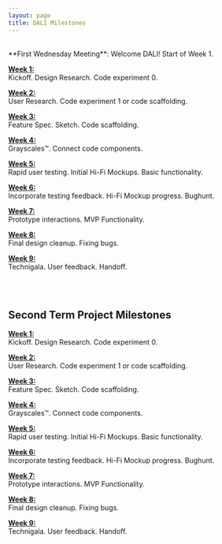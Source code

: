 ```yaml
---
layout: page
title: DALI Milestones
---
```


<br>
**First Wednesday Meeting**: Welcome DALI! Start of Week 1.

[**Week 1:**](week01/)<br>
Kickoff. Design Research. Code experiment 0.


[**Week 2:**](week02/)<br>
User Research. Code experiment 1 or code scaffolding.


[**Week 3:**](week03/)<br>
Feature Spec. Sketch. Code scaffolding.


[**Week 4:**](week04/)<br>
Grayscales™. Connect code components.


[**Week 5:**](week05/)<br>
Rapid user testing. Initial Hi-Fi Mockups. Basic functionality.


[**Week 6:**](week06/)<br>
Incorporate testing feedback. Hi-Fi Mockup progress. Bughunt.


[**Week 7:**](week07/)<br>
Prototype interactions. MVP Functionality.


[**Week 8:**](week08/)<br>
Final design cleanup. Fixing bugs.


[**Week 9:**](week09/)<br>
Technigala. User feedback. Handoff.

<br>
<br>


## Second Term Project Milestones

[**Week 1:**](week21/)<br>
Kickoff. Design Research. Code experiment 0.


[**Week 2:**](week22/)<br>
User Research. Code experiment 1 or code scaffolding.


[**Week 3:**](week23/)<br>
Feature Spec. Sketch. Code scaffolding.


[**Week 4:**](week24/)<br>
Grayscales™. Connect code components.


[**Week 5:**](week25/)<br>
Rapid user testing. Initial Hi-Fi Mockups. Basic functionality.


[**Week 6:**](week26/)<br>
Incorporate testing feedback. Hi-Fi Mockup progress. Bughunt.


[**Week 7:**](week27/)<br>
Prototype interactions. MVP Functionality.


[**Week 8:**](week28/)<br>
Final design cleanup. Fixing bugs.


[**Week 9:**](week29/)<br>
Technigala. User feedback. Handoff.
